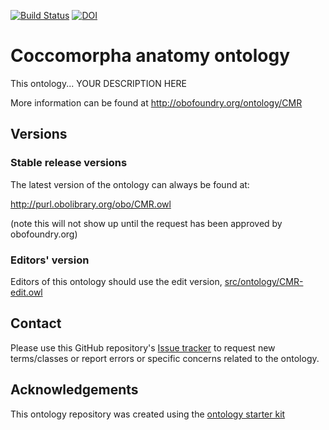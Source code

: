 [![Build Status](https://travis-ci.org/lacaballeror/CMR.svg?branch=master)](https://travis-ci.org/lacaballeror/CMR)
[![DOI](https://zenodo.org/badge/13996/lacaballeror/CMR.svg)](https://zenodo.org/badge/latestdoi/13996/lacaballeror/CMR)

# Coccomorpha anatomy ontology

This ontology... YOUR DESCRIPTION HERE

More information can be found at http://obofoundry.org/ontology/CMR

## Versions

### Stable release versions

The latest version of the ontology can always be found at:

http://purl.obolibrary.org/obo/CMR.owl

(note this will not show up until the request has been approved by obofoundry.org)

### Editors' version

Editors of this ontology should use the edit version, [src/ontology/CMR-edit.owl](src/ontology/CMR-edit.owl)

## Contact

Please use this GitHub repository's [Issue tracker](https://github.com/lacaballeror/CMR/issues) to request new terms/classes or report errors or specific concerns related to the ontology.

## Acknowledgements

This ontology repository was created using the [ontology starter kit](https://github.com/INCATools/ontology-starter-kit)